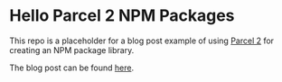 # Hello Parcel 2 NPM Packages

This repo is a placeholder for a blog post example of using [Parcel 2](https://parceljs.org/getting-started/library/) for creating an NPM package library.

The blog post can be found [here](https://blog.dennisokeeffe.com/).
